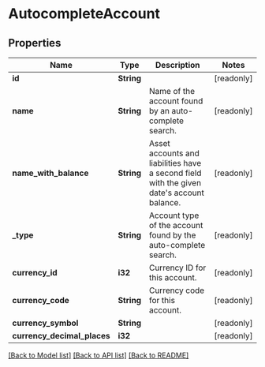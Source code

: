 # AutocompleteAccount

## Properties

Name | Type | Description | Notes
------------ | ------------- | ------------- | -------------
**id** | **String** |  | [readonly]
**name** | **String** | Name of the account found by an auto-complete search. | [readonly]
**name_with_balance** | **String** | Asset accounts and liabilities have a second field with the given date's account balance. | [readonly]
**_type** | **String** | Account type of the account found by the auto-complete search. | [readonly]
**currency_id** | **i32** | Currency ID for this account. | [readonly]
**currency_code** | **String** | Currency code for this account. | [readonly]
**currency_symbol** | **String** |  | [readonly]
**currency_decimal_places** | **i32** |  | [readonly]

[[Back to Model list]](../README.md#documentation-for-models) [[Back to API list]](../README.md#documentation-for-api-endpoints) [[Back to README]](../README.md)


